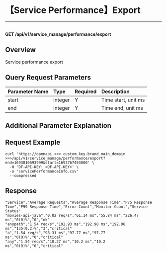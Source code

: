 # 【Service Performance】Export

---

<br />**GET /api/v1/service_manage/performance/export**

## Overview
Service performance export



## Query Request Parameters

| Parameter Name | Type   | Required | Description               |
|:-----------|:-------|:-----|:----------------|
| start | integer | Y | Time start, unit ms<br> |
| end | integer | Y | Time end, unit ms<br> |

## Additional Parameter Explanation



## Request Example
```shell
curl 'https://openapi.<<< custom_key.brand_main_domain >>>/api/v1/service_manage/performance/export?end=1693810693999&start=1693767493000' \
  -H 'DF-API-KEY: <DF-API-KEY>' \
  -o 'servicePerformanceInfo.csv'
  --compressed
```



## Response
```shell
"Service","Average Requests","Average Response Time","P75 Response Time","P99 Response Time","Error Count","Monitor Count","Service Status"
"movies-api-java","0.02 req/s","61.14 ms","55.84 ms","226.47 ms","0(0)%","0","ok"
"anypath","1.54 req/s","192.93 ms","192.98 ms","192.98 ms","135(0.2)%","3","critical"
"a","1.54 req/s","98.31 ms","97.77 ms","97.77 ms","0(0)%","0","critical"
"any","1.54 req/s","10.27 ms","10.2 ms","10.2 ms","0(0)%","0","critical" 
```